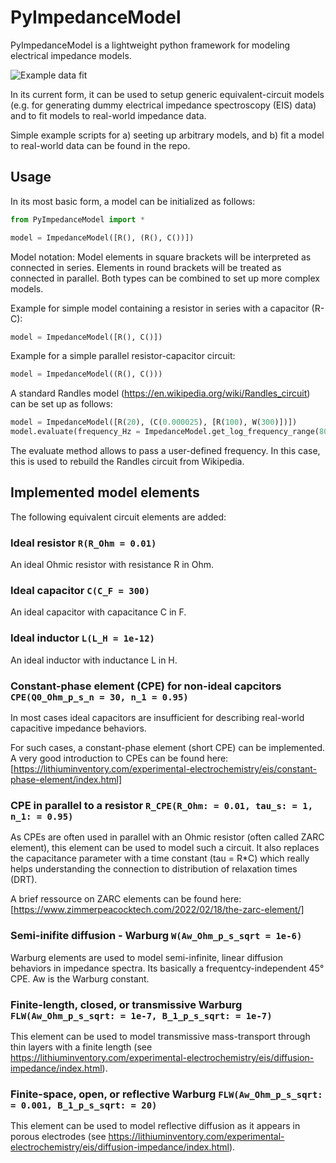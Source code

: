 # PyImpedanceModel
PyImpedanceModel is a lightweight python framework for modeling electrical impedance models.

![Example data fit](https://picr.eu/images/2023/03/11/C2kEe.png)

In its current form, it can be used to setup generic equivalent-circuit models (e.g. for generating dummy electrical impedance spectroscopy (EIS) data) 
and to fit models to real-world impedance data.

Simple example scripts for a) seeting up arbitrary models, and b) fit a model to real-world data can be found in the repo.

## Usage
In its most basic form, a model can be initialized as follows:
```python
from PyImpedanceModel import *

model = ImpedanceModel([R(), (R(), C())])
```

Model notation:
Model elements in square brackets will be interpreted as connected in series. Elements in round brackets will be treated as connected in parallel. Both types can be combined to set up more complex models.

Example for simple model containing a resistor in series with a capacitor (R-C):
```python
model = ImpedanceModel([R(), C()])
```

Example for a simple parallel resistor-capacitor circuit:
```python
model = ImpedanceModel((R(), C()))
```

A standard Randles model (https://en.wikipedia.org/wiki/Randles_circuit) can be set up as follows:
```python
model = ImpedanceModel([R(20), (C(0.000025), [R(100), W(300)])])
model.evaluate(frequency_Hz = ImpedanceModel.get_log_frequency_range(800, 1))
```
The evaluate method allows to pass a user-defined frequency. In this case, this is used to rebuild the Randles circuit from Wikipedia.

## Implemented model elements
The following equivalent circuit elements are added:

### Ideal resistor `R(R_Ohm = 0.01)`
An ideal Ohmic resistor with resistance R in Ohm. 

### Ideal capacitor `C(C_F = 300)`
An ideal capacitor with capacitance C in F. 

### Ideal inductor `L(L_H = 1e-12)`
An ideal inductor with inductance L in H. 

### Constant-phase element (CPE) for non-ideal capcitors `CPE(Q0_Ohm_p_s_n = 30, n_1 = 0.95)`
In most cases ideal capacitors are insufficient for describing real-world capacitive impedance behaviors.

For such cases, a constant-phase element (short CPE) can be implemented. A very good introduction to CPEs can be found here: [https://lithiuminventory.com/experimental-electrochemistry/eis/constant-phase-element/index.html]

### CPE in parallel to a resistor `R_CPE(R_Ohm: = 0.01, tau_s: = 1, n_1: = 0.95)`
As CPEs are often used in parallel with an Ohmic resistor (often called ZARC element), this element can be used to model such a circuit.
It also replaces the capacitance parameter with a time constant (tau = R*C) which really helps understanding the connection to distribution of relaxation times (DRT). 

A brief ressource on ZARC elements can be found here:
[https://www.zimmerpeacocktech.com/2022/02/18/the-zarc-element/]

### Semi-inifite diffusion - Warburg `W(Aw_Ohm_p_s_sqrt = 1e-6)`
Warburg elements are used to model semi-infinite, linear diffusion behaviors in impedance spectra.
Its basically a frequentcy-independent 45° CPE. Aw is the Warburg constant.

### Finite-length, closed, or transmissive Warburg `FLW(Aw_Ohm_p_s_sqrt: = 1e-7, B_1_p_s_sqrt: = 1e-7)`
This element can be used to model transmissive mass-transport through thin layers with a finite length
(see https://lithiuminventory.com/experimental-electrochemistry/eis/diffusion-impedance/index.html).

### Finite-space, open, or reflective Warburg `FLW(Aw_Ohm_p_s_sqrt: = 0.001, B_1_p_s_sqrt: = 20)`
This element can be used to model reflective diffusion as it appears in porous electrodes
(see https://lithiuminventory.com/experimental-electrochemistry/eis/diffusion-impedance/index.html).
